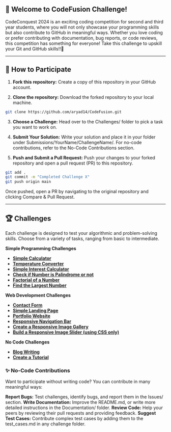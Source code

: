 ## 🎯 Welcome to CodeFusion Challenge!
CodeConquest 2024 is an exciting coding competition for second and third year students, where you will not only showcase your programming skills but also contribute to GitHub in meaningful ways. Whether you love coding or prefer contributing with documentation, bug reports, or code reviews, this competition has something for everyone!
Take this challenge to upskill your Git and GitHub skills!!💫

---

## 🚀 How to Participate
1. **Fork this repository:** Create a copy of this repository in your GitHub account.

2. **Clone the repository:** Download the forked repository to your local machine.

```bash
git clone https://github.com/aryad14/CodeFusion.git
```

3. **Choose a Challenge:** Head over to the Challenges/ folder to pick a task you want to work on.

4. **Submit Your Solution:** Write your solution and place it in your folder under Submissions/YourName/ChallengeName/.
For no-code contributions, refer to the No-Code Contributions section.

5. **Push and Submit a Pull Request:** Push your changes to your forked repository and open a pull request (PR) to this repository.

```bash
git add .
git commit -m "Completed Challenge X"
git push origin main
```

Once pushed, open a PR by navigating to the original repository and clicking Compare & Pull Request.

---

## 🏆 Challenges
Each challenge is designed to test your algorithmic and problem-solving skills. Choose from a variety of tasks, ranging from basic to intermediate.

**Simple Programming Challenges**
- **[Simple Calculator](challenges/Coding/Calculator/README.md)**
- **[Temperature Converter](challenges/Coding/TemperatureConverter/README.md)**
- **[Simple Interest Calculator](challenges/Coding/InterestCalculator/README.md)**
- **[Check if Number is Palindrome or not](challenges/Coding/PalindromeNumber/README.md)**
- **[Factorial of a Number](challenges/Coding/Factorial/README.md)**
- **[Find the Largest Number](challenges/Coding/LargestNumber/README.md)**

**Web Development Challenges**
- **[Contact Form](challenges/)**
- **[Simple Landing Page](challenges/)**
- **[Portfolio Website](challenges/)**
- **[Responsive Navigation Bar](challenges/)**
- **[Create a Responsive Image Gallery](challenges/)**
- **[Build a Responsive Image Slider (using CSS only)](challenges/)**

**No Code Challenges**
- **[Blog Writing](challenges/)**
- **[Create a Tutorial](challenges/)**

### ✨ No-Code Contributions
Want to participate without writing code? You can contribute in many meaningful ways:

**Report Bugs:** Test challenges, identify bugs, and report them in the Issues/ section.
**Write Documentation:** Improve the README.md, or write more detailed instructions in the Documentation/ folder.
**Review Code:** Help your peers by reviewing their pull requests and providing feedback.
**Suggest Test Cases:** Contribute complex test cases by adding them to the test_cases.md in any challenge folder.
